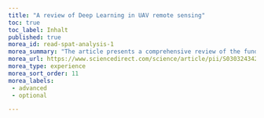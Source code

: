 ```yaml
---
title: "A review of Deep Learning in UAV remote sensing"
toc: true
toc_label: Inhalt
published: true
morea_id: read-spat-analysis-1
morea_summary: "The article presents a comprehensive review of the fundamentals of Deep Learning (DL) applied in UAV-based imagery."
morea_url: https://www.sciencedirect.com/science/article/pii/S030324342100163X
morea_type: experience
morea_sort_order: 11
morea_labels:
 - advanced
 - optional

---
```

